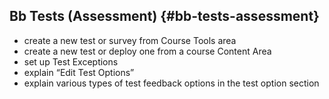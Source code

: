 ## Bb Tests (Assessment) {#bb-tests-assessment}

*   create a new test or survey from Course Tools area
*   create a new test or deploy one from a course Content Area
*   set up Test Exceptions
*   explain “Edit Test Options”
*   explain various types of test feedback options in the test option section

